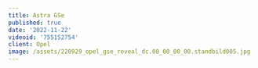 ```yaml
---
title: Astra GSe
published: true
date: '2022-11-22'
videoid: '755152754'
client: Opel
image: /assets/220929_opel_gse_reveal_dc.00_00_00_00.standbild005.jpg
---
```


